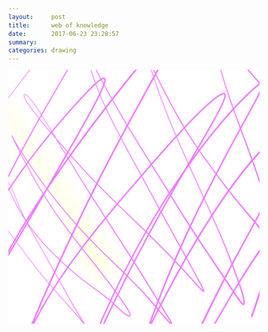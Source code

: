 ```yaml
---
layout:     post
title:      web of knowledge
date:       2017-06-23 23:28:57
summary:    
categories: drawing
---
```

![web of knowledge](/images/diary/web-of-knowledge.png ".")
